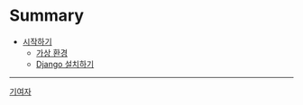 # Summary

- [시작하기](./ch01-시작하기/index.md)
  - [가상 환경](./ch01-시작하기/sec01-가상-환경.md)
  - [Django 설치하기](./ch01-시작하기/sec02-Django-설치하기.md)

---

[기여자](./기여자.md)